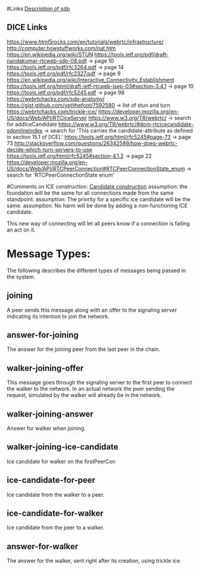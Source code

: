 #Links
[Description of sdp](https://webrtchacks.com/sdp-anatomy/)

## DICE Links
https://www.html5rocks.com/en/tutorials/webrtc/infrastructure/
http://computer.howstuffworks.com/nat.htm
https://en.wikipedia.org/wiki/STUN
https://tools.ietf.org/pdf/draft-nandakumar-rtcweb-sdp-08.pdf -> page 10
https://tools.ietf.org/pdf/rfc3264.pdf -> page 14
https://tools.ietf.org/pdf/rfc2327.pdf -> page 9
https://en.wikipedia.org/wiki/Interactive_Connectivity_Establishment
https://tools.ietf.org/html/draft-ietf-rtcweb-jsep-03#section-3.4.1 -> page 10
https://tools.ietf.org/pdf/rfc5245.pdf -> page 98
https://webrtchacks.com/sdp-anatomy/
https://gist.github.com/yetithefoot/7592580 -> list of stun and turn
https://webrtchacks.com/trickle-ice/
https://developer.mozilla.org/en-US/docs/Web/API/RTCIceServer
https://www.w3.org/TR/webrtc/ -> search for addIceCandidate
https://www.w3.org/TR/webrtc/#dom-rtcicecandidate-sdpmlineindex -> search for 'This carries the candidate-attribute as defined in section 15.1 of [ICE].'
https://tools.ietf.org/html/rfc5245#page-73 -> page 73
http://stackoverflow.com/questions/26342589/how-does-webrtc-decide-which-turn-servers-to-use
https://tools.ietf.org/html/rfc5245#section-4.1.2 -> page 22
https://developer.mozilla.org/en-US/docs/Web/API/RTCPeerConnection#RTCPeerConnectionState_enum -> search for  'RTCPeerConnectionState enum'

#Comments on ICE construction:
[Candidate construction](https://tools.ietf.org/html/rfc5245#page-73) 
assumption: the foundation will be the same for all connections made 
from the same standpoint.
assumption: The priority for a specific ice candidate will be the same.
assumption: No harm will be done by adding a non-functioning ICE candidate.

This new way of connecting will let all peers know if a connection is failing an act on it.


# Message Types:
The following describes the different types of messages being passed in the system.

## joining
A peer sends this message along with an offer to the signaling server indicating its 
intention to join the network.

## answer-for-joining
The answer for the joining peer from the last peer in the chain.

## walker-joining-offer
This message goes through the signaling server to the first peer to connect
the walker to the network. In an actual network the peer sending the request,
simulated by the walker will already be in the network.

## walker-joining-answer
Answer for walker when joining.

## walker-joining-ice-candidate
Ice candidate for walker on the firstPeerCon

## ice-candidate-for-peer
Ice candidate from the walker to a peer.

## ice-candidate-for-walker
Ice candidate from the peer to a walker.

## answer-for-walker
The answer for the walker, sent right after its creation, using trickle ice.

